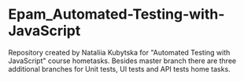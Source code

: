 # Epam_Automated-Testing-with-JavaScript
Repository created by Nataliia Kubytska for "Automated Testing with JavaScript" course hometasks. 
Besides master branch there are three additional branches for Unit tests, UI tests and API tests home tasks.
